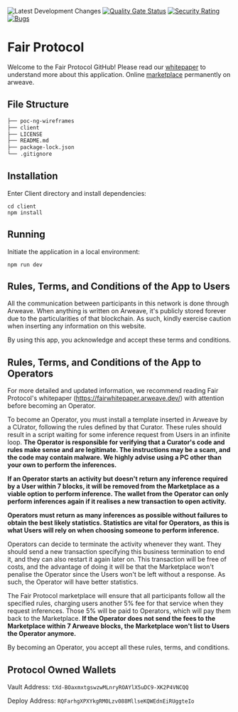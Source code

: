 ![Latest Development Changes](https://github.com/FAIR-Protocol/decentralized-inference/actions/workflows/development.yml/badge.svg?event=push)
[![Quality Gate Status](https://sonarcloud.io/api/project_badges/measure?project=FAIR-Protocol_decentralised-inference&metric=alert_status)](https://sonarcloud.io/summary/new_code?id=FAIR-Protocol_decentralised-inference)
[![Security Rating](https://sonarcloud.io/api/project_badges/measure?project=FAIR-Protocol_decentralised-inference&metric=security_rating)](https://sonarcloud.io/summary/new_code?id=FAIR-Protocol_decentralised-inference)
[![Bugs](https://sonarcloud.io/api/project_badges/measure?project=FAIR-Protocol_decentralised-inference&metric=bugs)](https://sonarcloud.io/summary/new_code?id=FAIR-Protocol_decentralised-inference)

# Fair Protocol

Welcome to the Fair Protocol GitHub! Please read our [whitepaper](./documents/whitepaper.md) to understand more about this application.
Online [marketplace](https://fair.g8way.io/) permanently on arweave.

## File Structure
```bash
├── poc-ng-wireframes
├── client
├── LICENSE
├── README.md
├── package-lock.json 
└── .gitignore
```

## Installation
Enter Client directory and install dependencies:
```
cd client
npm install
```

## Running
Initiate the application in a local environment:
```
npm run dev
```

## Rules, Terms, and Conditions of the App to Users

All the communication between participants in this network is done through Arweave. When anything is written on Arweave, it's publicly stored forever due to the particularities of that blockchain. As such, kindly exercise caution when inserting any information on this website.

By using this app, you acknowledge and accept these terms and conditions.

## Rules, Terms, and Conditions of the App to Operators

For more detailed and updated information, we recommend reading Fair Protocol's whitepaper (https://fairwhitepaper.arweave.dev/) with attention before becoming an Operator.

To become an Operator, you must install a template inserted in Arweave by a CUrator, following the rules defined by that Curator. These rules should result in a script waiting for some inference request from Users in an infinite loop. **The Operator is responsible for verifying that a Curator's code and rules make sense and are legitimate. The instructions may be a scam, and the code may contain malware. We highly advise using a PC other than your own to perform the inferences.**

**If an Operator starts an activity but doesn't return any inference required by a User within 7 blocks, it will be removed from the Marketplace as a viable option to perform inference. The wallet from the Operator can only perform inferences again if it realises a new transaction to open activity.**

**Operators must return as many inferences as possible without failures to obtain the best likely statistics. Statistics are vital for Operators, as this is what Users will rely on when choosing someone to perform inference.**

Operators can decide to terminate the activity whenever they want. They should send a new transaction specifying this business termination to end it, and they can also restart it again later on. This transaction will be free of costs, and the advantage of doing it will be that the Marketplace won't penalise the Operator since the Users won't be left without a response. As such, the Operator will have better statistics.

The Fair Protocol marketplace will ensure that all participants follow all the specified rules, charging users another 5% fee for that service when they request inferences. Those 5% will be paid to Operators, which will pay them back to the Marketplace. **If the Operator does not send the fees to the Marketplace within 7 Arweave blocks, the Marketplace won't list to Users the Operator anymore.**

By becoming an Operator, you accept all these rules, terms, and conditions.

## Protocol Owned Wallets
Vault Address: `tXd-BOaxmxtgswzwMLnryROAYlX5uDC9-XK2P4VNCQQ`

Deploy Address: `RQFarhgXPXYkgRM0Lzv088MllseKQWEdnEiRUggteIo`
